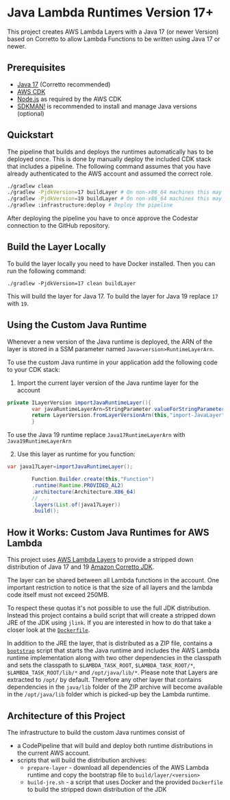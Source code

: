 # Java Lambda Runtimes Version 17+

This project creates AWS Lambda Layers with a Java 17 (or newer Version) based on Corretto to allow Lambda Functions to
be written using Java 17 or newer.

## Prerequisites

* [Java 17](https://docs.aws.amazon.com/corretto/latest/corretto-17-ug/downloads-list.html) (Corretto recommended)
* [AWS CDK](https://docs.aws.amazon.com/cdk/latest/guide/getting_started.html)
* [Node.js](https://nodejs.org/en/download/) as required by the AWS CDK
* [SDKMAN!](https://sdkman.io/) is recommended to install and manage Java versions (optional)

## Quickstart

The pipeline that builds and deploys the runtimes automatically has to be deployed once.
This is done by manually deploy the included CDK stack that includes a pipeline. The following command assumes that
you have already authenticated to the AWS account and assumed the correct role.

```sh
./gradlew clean
./gradlew -PjdkVersion=17 buildLayer # On non-x86_64 machines this may take very long
./gradlew -PjdkVersion=19 buildLayer # On non-x86_64 machines this may take very long
./gradlew :infrastructure:deploy # Deploy the pipeline  
```

After deploying the pipeline you have to once approve the Codestar connection to the GitHub repository.

## Build the Layer Locally

To build the layer locally you need to have Docker installed. Then you can run the following command:

```shell
./gradlew -PjdkVersion=17 clean buildLayer
```

This will build the layer for Java 17. To build the layer for Java 19 replace `17` with `19`.

## Using the Custom Java Runtime

Whenever a new version of the Java runtime is deployed, the ARN of the layer is stored in a SSM parameter named
`Java<version>RuntimeLayerArn`.

To use the custom Java runtime in your application add the following code to your CDK stack:

1. Import the current layer version of the Java runtime layer for the account

```Java
private ILayerVersion importJavaRuntimeLayer(){
        var javaRuntimeLayerArn=StringParameter.valueForStringParameter(this,"Java17RuntimeLayerArn");
        return LayerVersion.fromLayerVersionArn(this,"import-JavaLayer",javaRuntimeLayerArn);
        }
```

To use the Java 19 runtime replace `Java17RuntimeLayerArn` with `Java19RuntimeLayerArn`

2. Use this layer as runtime for you function:

```Java
var java17Layer=importJavaRuntimeLayer();

        Function.Builder.create(this,"Function")
        .runtime(Runtime.PROVIDED_AL2)
        .architecture(Architecture.X86_64)
        // ...
        .layers(List.of(java17Layer))
        .build();
```

## How it Works: Custom Java Runtimes for AWS Lambda

This project uses [AWS Lambda Layers](https://docs.aws.amazon.com/lambda/latest/dg/configuration-layers.html) to provide
a stripped down distribution of Java 17 and 19 [Amazon Corretto JDK](https://aws.amazon.com/corretto/).

The layer can be shared between all Lambda functions in the account. One important restriction to notice is that the
size of all layers and the lambda code itself must not exceed 250MB.

To respect these quotas it's not possible to use the full JDK distribution. Instead this project contains a build script
that will create a stripped down JRE of the JDK using `jlink`. If you are interested in how to do that take a closer
look at the [`Dockerfile`](Dockerfile).

In addition to the JRE the layer, that is distributed as a ZIP file, contains a [`bootstrap`](bootstrap) script that
starts the Java runtime and includes the AWS Lambda runtime implementation along with two other dependencies in the
classpath and sets the classpath to `$LAMBDA_TASK_ROOT`, `$LAMBDA_TASK_ROOT/*`, `$LAMBDA_TASK_ROOT/lib/*` and
`/opt/java/lib/*`. Please note that Layers are extracted to `/opt/` by default. Therefore any other layer that contains
dependencies in the `java/lib` folder of the ZIP archive will become available in the `/opt/java/lib` folder which is
picked-up bey the Lambda runtime.

## Architecture of this Project

The infrastructure to build the custom Java runtimes consist of

* a CodePipeline that will build and deploy both runtime distributions in the current AWS account.
* scripts that will build the distribution archives:
  * `prepare-layer` - download all dependencies of the AWS Lambda runtime and copy the bootstrap file to
    `build/layer/<version>`
  * `build-jre.sh` - a script that uses Docker and the provided `Dockerfile` to build the stripped down distribution of
    the JDK
